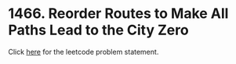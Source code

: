# 1466. Reorder Routes to Make All Paths Lead to the City Zero

Click [here](https://leetcode.com/problems/reorder-routes-to-make-all-paths-lead-to-the-city-zero/) for the leetcode problem statement.
